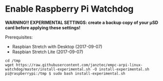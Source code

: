 Enable Raspberry Pi Watchdog
============================

**WARNING!! EXPERIMENTAL SETTINGS: create a backup copy of your µSD card before applying these settings!**

Prerequisites:
* Raspbian Stretch with Desktop (2017-09-07)
* Raspbian Stretch Lite (2017-09-07)


```
cd /tmp
wget https://raw.githubusercontent.com/janztec/empc-arpi-linux-watchdog/master/install-experimental.sh -O install-experimental.sh
pi@raspberrypi:/tmp $ sudo bash install-experimental.sh
```
